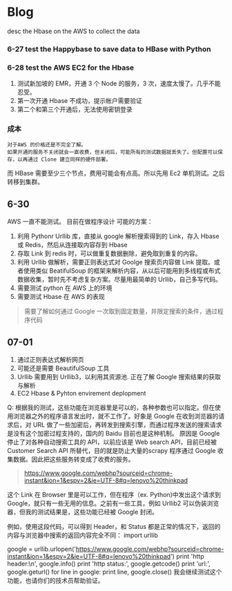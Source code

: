 # Blog
desc the Hbase on the AWS to collect the data

### 6-27 test the Happybase to save data to HBase with Python
### 6-28 test the AWS EC2 for the Hbase
1. 测试新加坡的 EMR，开通 3 个 Node 的服务，3 次，速度太慢了。几乎不能忍受。
1. 第一次开通 Hbase 不成功，提示帐户需要验证
2. 第二个和第三个开通后，无法使用密钥登录

### 成本
	对于AWS 的价格还是不完全了解。
	如果开通的服务不关闭就会一直收费，但关闭后，可能所有的测试数据就丢失了。但配置可以保存，以再通过 Clone 建立同样的硬件部署。
  而 HBase 需要至少三个节点，费用可能会有点高。所以先用 Ec2 单机测试。之后转移到集群。
	
## 6-30
  AWS 一直不能测试。
  目前在做程序设计
  可能的方案：
  1. 利用 Pythonr Urllib 库，直接从 google 解析搜索得到的 Link，存入 Hbase 或 Redis，然后从连接取内容存到 Hbase
  1. 存取 Link 到 redis 时，可以做重复数据删除，避免取到重复的内容。
  1. 利用 Urllib 做解析，需要正则表达式对 Goolge 搜索页内容做 Link 提取。或者使用类似 BeatifulSoup 的框架来解析内容，从以后可能用到多线程或布式数据收集，暂时先不考虑复杂方案。尽量用最简单的 Urllib，自己多写代码。
  1. 需要测试 python 在 AWS 上的环境
  1. 需要测试 Hbase 在 AWS 的表现
  > 需要了解如何通过 Google 一次取到固定数量，并限定搜索的条件，通过程序代码

## 07-01
1. 通过正则表达式解析网页
2. 可能还是需要 BeautifulSoup 工具
3. Urllib 需要用到 Urllib3，以利用其资源池. 正在了解 Google 搜索结果的获取与解析
4. EC2 Hbase & Pyhton envirement deplopment

Q:
根据我的测试，这些功能在浏览器里是可以的，各种参数也可以指定。但在使用浏览器之外的程序语言发出时，就不工作了。好象是 Google 在收到浏览器的请求后，对 URL 做了一些加密后，再转发到搜索引擎，而通过程序发送的搜索请求是没有这个加密过程支持的，国内的 Baidu 目前也是这种机制。
原因是 Google 停止了对各种自动搜索工具的 API，以前应该是 Web search API，目前已经被 Customer Search API 所替代，目的就是防止大量的scrapy 程序通过 Google 收集数据。因此把这些服务转变成了收费的服务。

> https://www.google.com/webhp?sourceid=chrome-instant&ion=1&espv=2&ie=UTF-8#q=lenovo%20thinkpad

这个 Link 在 Browser 里是可以工作，但在程序（ex. Python)中发出这个请求到 Google，就只有一些无用的信息。之前有一些工具，例如 Urllib2 可以伪装浏览器，但我的测试结果是，这些功能已经被 Google 封闭。

例如，使用这段代码，可以得到 Header，和 Status 都是正常的情况下，返回的内容与浏览器中搜索的返回内容完全不同：
import urllib

google = urllib.urlopen('https://www.google.com/webhp?sourceid=chrome-instant&ion=1&espv=2&ie=UTF-8#q=lenovo%20thinkpad')
print 'http header:\n', google.info()
print 'http status:', google.getcode()
print 'url:', google.geturl()
for line in google: 
    print line,
google.close()
我会继续测试这个功能，也请你们的技术员帮助验证。






